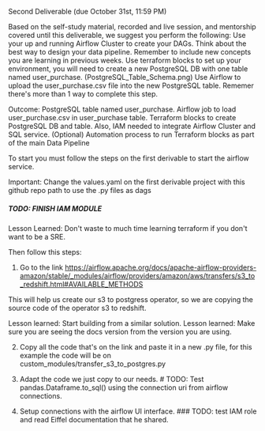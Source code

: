 Second Deliverable (due October 31st, 11:59 PM)

Based on the self-study material, recorded and live session, and mentorship covered until this deliverable, we suggest you perform the following:
Use your up and running Airflow Cluster to create your DAGs. 
Think about the best way to design your data pipeline. Remember to include new concepts you are learning in previous weeks.
Use terraform blocks to set up your environment, you will need to create a new PostgreSQL DB with one table named user_purchase. (PostgreSQL_Table_Schema.png)
Use Airflow to upload the user_purchase.csv file into the new PostgreSQL table. Rememer there's more than 1 way to complete this step.

Outcome:
PostgreSQL table named user_purchase.
Airflow job to load user_purchase.csv in user_purchase table.
Terraform blocks to create PostgreSQL DB and table. Also, IAM needed to integrate Airflow Cluster and SQL service.
(Optional) Automation process to run Terraform blocks as part of the main Data Pipeline

To start you must follow the steps on the first derivable to start the airflow service.

Important: Change the values.yaml on the first derivable project with this github repo path to use the .py files as dags


##### TODO: FINISH IAM MODULE

Lesson Learned: Don't waste to much time learning terraform if you don't want to be a SRE.

Then follow this steps:

1. Go to the link https://airflow.apache.org/docs/apache-airflow-providers-amazon/stable/_modules/airflow/providers/amazon/aws/transfers/s3_to_redshift.html#AVAILABLE_METHODS

This will help us create our s3 to postgress operator, so we are copying the source code of the operator s3 to redshift.

Lesson learned: Start building from a similar solution.
Lesson learned: Make sure you are seeing the docs version from the version you are using.

2. Copy all the code that's on the link and paste it in a new .py file, for this example the code will be on custom_modules/transfer_s3_to_postgres.py

3. Adapt the code we just copy to our needs. # TODO: Test pandas.Dataframe.to_sql() using the connection uri from airflow connections.

4. Setup connections with the airflow UI interface. ### TODO: test IAM role and read Eiffel documentation that he shared.









